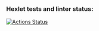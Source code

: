 ### Hexlet tests and linter status:
[![Actions Status](https://github.com/xocoee/layout-designer-project-58/actions/workflows/hexlet-check.yml/badge.svg)](https://github.com/xocoee/layout-designer-project-58/actions)